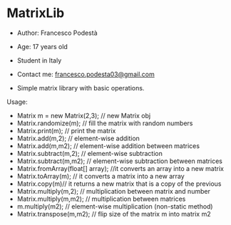 # MatrixLib
   * Author: Francesco Podestà
   * Age: 17 years old
   * Student in Italy
   * Contact me: francesco.podesta03@gmail.com

   * Simple matrix library with basic operations.



 
  Usage:

 * Matrix m = new Matrix(2,3);  // new Matrix obj
 * Matrix.randomize(m);   // fill the matrix with random numbers
 * Matrix.print(m);  // print the matrix
 * Matrix.add(m,2); // element-wise addition
 * Matrix.add(m,m2); // element-wise addition between matrices
 * Matrix.subtract(m,2); // element-wise subtraction
 * Matrix.subtract(m,m2); // element-wise subtraction between matrices
 * Matrix.fromArray(float[] array); //it converts an array into a new matrix
 * Matrix.toArray(m); // it converts a matrix into a new array
 * Matrix.copy(m)// it returns a new matrix that is a copy of the previous
 * Matrix.multiply(m,2); // multiplication between matrix and number
 * Matrix.multiply(m,m2); //  multiplication between matrices
 * m.multiply(m2); // element-wise multiplication (non-static method)
 * Matrix.transpose(m,m2); // flip size of the matrix m into matrix m2


 
